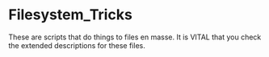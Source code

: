 # Filesystem_Tricks
These are scripts that do things to files en masse.
It is VITAL that you check the extended descriptions for these files.
